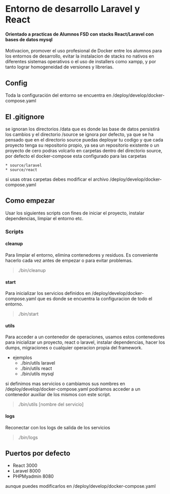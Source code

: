 # Entorno de desarrollo Laravel y React 

#### Orientado a practicas de Alumnos FSD con stacks React/Laravel con bases de datos mysql

Motivacion, promover el uso profesional de Docker entre los alumnos para los entornos de desarrollo, evitar la instalacion de stacks no nativos en diferentes sistemas operativos o el uso de installers como xampp, y por tanto lograr homogeneidad de versiones y librerias.

## Config
Toda la configuración del entorno se encuentra en /deploy/develop/docker-compose.yaml


## El .gitignore
se ignoran los directorios /data que es donde las base de datos persistirá los cambios y 
el directorio /source se ignora por defecto, ya que se ha pensado que en el directorio source puedas deployar tu codigo y que cada proyecto tenga su repositorio propio, 
ya sea un repositorio existente o un proyecto de cero podras volcarlo en carpetas dentro del directorio source, por defecto el docker-compose esta configurado para las carpetas

    * source/laravel
    * source/react

si usas otras carpetas debes modificar el archivo /deploy/develop/docker-compose.yaml

## Como empezar
Usar los siguientes scripts con fines de iniciar el proyecto, instalar dependencias, limpiar el entorno etc.

### Scripts

#### cleanup
Para limpiar el entorno, elimina contenedores y residuos. Es conveniente hacerlo cada vez antes de empezar o para evitar problemas.

> ./bin/cleanup 

#### start
Para inicializar los servicios definidos en /deploy/develop/docker-compose.yaml que es donde se encuentra la configuracion de todo el entorno.

> ./bin/start

#### utils
Para acceder a un contenedor de operaciones, usamos estos contenedores para inicializar un proyecto, react o laravel, instalar dependencias, hacer los dumps, migraciones o cualquier operacion propia del framework.


 * ejemplos
    * ./bin/utils laravel
    * ./bin/utils react
    * ./bin/utils mysql

si definimos mas servicios o cambiamos sus nombres en /deploy/develop/docker-compose.yaml podriamos acceder a un contenedor auxiliar de los mismos con este script.

> ./bin/utils [nombre del servicio]


#### logs
Reconectar con los logs de salida de los servicios

> ./bin/logs

## Puertos por defecto

* React 3000
* Laravel 8000
* PHPMyadmin 8080

aunque puedes modificarlos en /deploy/develop/docker-compose.yaml 